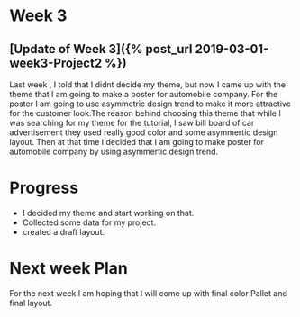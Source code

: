 # Week 3
## [Update of Week 3]({% post_url 2019-03-01-week3-Project2 %})
Last week , I told that I didnt decide my theme, but now I came up with the theme that I am going to make a poster for 
automobile company. For the poster I am going to use asymmetric design trend to make it more attractive for the customer look.The reason behind choosing this theme that while I was searching for my theme for the tutorial, I saw bill board of car advertisement they used really good color and some asymmertic design layout. Then at that time I decided that I am going to make poster for automobile company by using asymmertic design trend. 

# Progress
* I decided my theme and start working on that.
* Collected some data for my project.
* created a draft layout.

# Next week Plan 
For the next week I am hoping that I will come up with final color Pallet and final layout.
